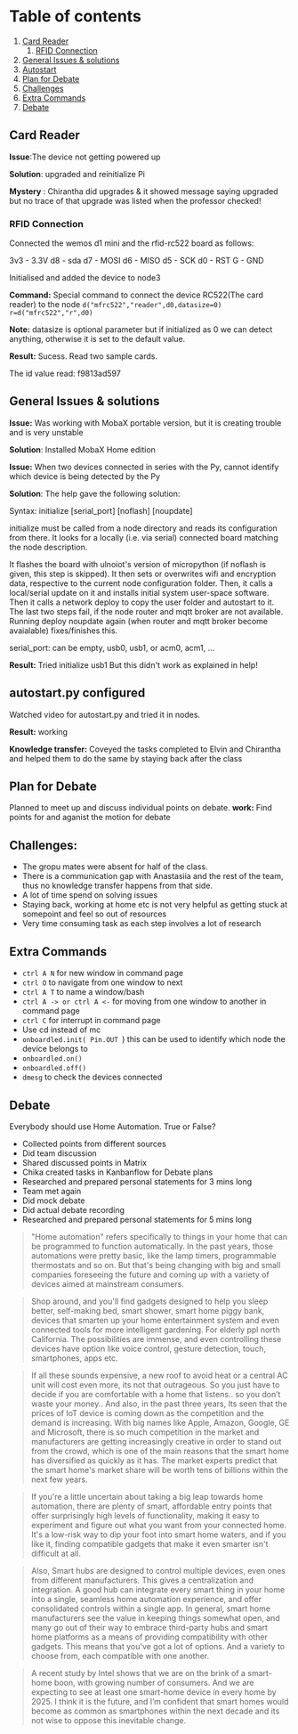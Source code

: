 # Table of contents

1. [Card Reader](#CardReader)
    1. [RFID Connection](#Card)
2. [General Issues & solutions](#issue)
3. [Autostart](#auto)
4. [Plan for Debate](#debat)
5. [Challenges](#challenge)
6. [Extra Commands](#extra)
7. [Debate](#deb)

 
## Card Reader <a name="CardReader"></a>

**Issue**:The device not getting powered up 


**Solution**: upgraded and reinitialize Pi


**Mystery** : Chirantha did upgrades & it showed message saying upgraded but no trace of that upgrade was listed when the professor checked!


### RFID Connection<a name="Card"></a>
Connected the wemos d1 mini and the rfid-rc522 board as follows:

3v3 - 3.3V
d8  - sda
d7  - MOSI
d6  - MISO
d5  - SCK
d0  - RST
G   - GND

Initialised and added the device to node3


**Command:**  Special command to connect the device RC522(The card reader) to the node
 ``` d("mfrc522","reader",d0,datasize=0) ```
``` r=d("mfrc522","r",d0) ```

**Note:** datasize is optional parameter but if initialized as 0 we can detect anything, otherwise it is set to the default value.


**Result:** Sucess. Read two sample cards.

The id value read: f9813ad597

## General Issues & solutions<a name="issue"></a>

**Issue:** Was working with MobaX portable version, but it is creating trouble and is very unstable

**Solution**: Installed MobaX Home edition


**Issue:** When two devices connected in series with the Py, cannot identify which device is being detected by the Py

**Solution**: The help gave the following solution:


Syntax: initialize [serial_port] [noflash] [noupdate]

initialize must be called from a node directory and reads its configuration from there.
It looks for a locally (i.e. via serial) connected board matching the node
description.

It flashes the board with ulnoiot's version of micropython (if noflash is given,
this step is skipped).
It then sets or overwrites wifi and encryption data, respective to the current
node configuration folder.
Then, it calls a local/serial update on it and installs initial system
user-space software.
Then it calls a network deploy to copy the user folder and autostart to it.
The last two steps fail, if the node router and mqtt broker are not available.
Running deploy noupdate again (when router and mqtt broker become avaialable)
fixes/finishes this.

serial_port: can be empty, usb0, usb1, or acm0, acm1, ...



**Result:** Tried initialize usb1 
But this didn't work as explained in help!


## autostart.py configured<a name="auto"></a>

Watched video for autostart.py and tried it in nodes.

**Result:** working 


**Knowledge transfer:** Coveyed the tasks completed to Elvin and Chirantha and helped them to do the same by staying back after the class


## Plan for Debate<a name="debate"></a>
Planned to meet up and discuss individual points on debate. </b>
**work:** Find points for and aganist the motion for debate
 
 ## Challenges: <a name="challenge"></a>
 - The gropu mates were absent for half of the class. 
 - There is a communication gap with Anastasiia and the rest of the team, thus no knowledge transfer happens from that side. 
 - A lot of time spend on solving issues
 - Staying back, working at home etc is not very helpful as getting stuck at somepoint and feel so out of resources 
 - Very time consuming task as each step involves a lot of research
 
 ## Extra Commands<a name="extra"></a>
- ```ctrl A N``` for new window in command page 
- ```ctrl O``` to navigate from one window to next
- ```ctrl A T``` to name a window/bash
- ```ctrl A -> or ctrl A <-``` for moving from one window to another in command page
- ```ctrl C``` for interrupt in command page
- Use cd instead of mc
- ```onboardled.init( Pin.OUT ```) this can be used to identify which node the device belongs to
- ```onboardled.on()```
- ```onboardled.off()```
- ```dmesg``` to check the devices connected 

## Debate<a name="deb"></a>

Everybody should use Home Automation. True or False?

- Collected points from different sources
- Did team discussion
- Shared discussed points in Matrix
- Chika created tasks in Kanbanflow for Debate plans
- Researched and prepared personal statements for 3 mins long
- Team met again 
- Did mock debate
- Did actual debate recording
- Researched and prepared personal statements for 5 mins long


> "Home automation" refers specifically to things in your home that can be programmed to function automatically. In the past years, those automations were pretty basic, like the lamp timers, programmable thermostats and so on. But that's being changing with big and small companies foreseeing the future and coming up with a variety of devices aimed at mainstream consumers.

>Shop around, and you'll find gadgets designed to help you sleep better, self-making bed, smart shower, smart home piggy bank, devices that smarten up your home entertainment system and even connected tools for more intelligent gardening. For elderly ppl north California. The possibilities are immense, and even controlling these devices have option like voice control, gesture detection, touch, smartphones, apps etc.

>If all these sounds expensive, a new roof to avoid heat or a central AC unit will cost even more, its not that outrageous. So you just have to decide if you are comfortable with a home that listens.. so you don’t waste your money.. 
And also, in the past three years, Its seen that the prices of IoT device is coming down as the competition and the demand is increasing. With big names like Apple, Amazon, Google, GE and Microsoft, there is so much competition in the market and manufacturers are getting increasingly creative in order to stand out from the crowd, which is one of the main reasons that the smart home has diversified as quickly as it has. The market experts predict that the smart home's market share will be worth tens of billions within the next few years.

>If you're a little uncertain about taking a big leap towards home automation, there are plenty of smart, affordable entry points that offer surprisingly high levels of functionality, making it easy to experiment and figure out what you want from your connected home. It's a low-risk way to dip your foot into smart home waters, and if you like it, finding compatible gadgets that make it even smarter isn't difficult at all.

>Also, Smart hubs are designed to control multiple devices, even ones from different manufacturers. This gives a centralization and integration. A good hub can integrate every smart thing in your home into a single, seamless home automation experience, and offer consolidated controls within a single app.
In general, smart home manufacturers see the value in keeping things somewhat open, and many go out of their way to embrace third-party hubs and smart home platforms as a means of providing compatibility with other gadgets. This means that you've got a lot of options. And a variety to choose from, each compatible with one another. 

>A recent study by Intel shows that we are on the brink of a smart-home boon, with growing number of consumers. And we are expecting to see at least one smart-home device in every home by 2025. I think it is the future, and I’m confident that smart homes would become as common as smartphones within the next decade and its not wise to oppose this inevitable change.
 
